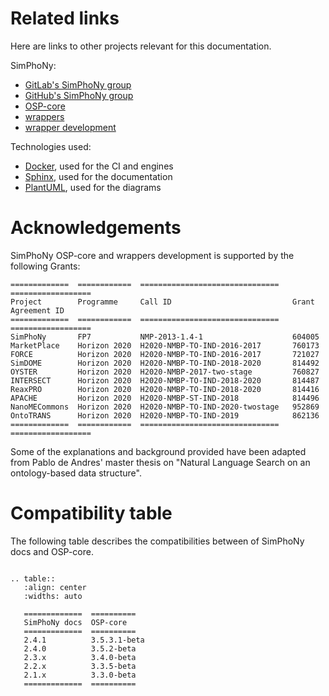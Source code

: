 # Related links
Here are links to other projects relevant for this documentation.

SimPhoNy:
- [GitLab's SimPhoNy group](https://gitlab.cc-asp.fraunhofer.de/simphony)
- [GitHub's SimPhoNy group](https://github.com/simphony)
- [OSP-core](https://github.com/simphony/osp-core)
- [wrappers](https://gitlab.cc-asp.fraunhofer.de/simphony/wrappers)
- [wrapper development](https://github.com/simphony/wrapper-development)

Technologies used:
- [Docker](https://www.docker.com/), used for the CI and engines
- [Sphinx](https://www.sphinx-doc.org/), used for the documentation
- [PlantUML](https://plantuml.com/), used for the diagrams

# Acknowledgements
SimPhoNy OSP-core and wrappers development is supported by the following Grants:

```eval_rst
=============  ============  ===============================   ==================
Project        Programme     Call ID                           Grant Agreement ID
=============  ============  ===============================   ==================
SimPhoNy       FP7           NMP-2013-1.4-1                    604005
MarketPlace    Horizon 2020  H2020-NMBP-TO-IND-2016-2017       760173
FORCE          Horizon 2020  H2020-NMBP-TO-IND-2016-2017       721027
SimDOME        Horizon 2020  H2020-NMBP-TO-IND-2018-2020       814492
OYSTER         Horizon 2020  H2020-NMBP-2017-two-stage         760827
INTERSECT      Horizon 2020  H2020-NMBP-TO-IND-2018-2020       814487
ReaxPRO        Horizon 2020  H2020-NMBP-TO-IND-2018-2020       814416
APACHE         Horizon 2020  H2020-NMBP-ST-IND-2018            814496
NanoMECommons  Horizon 2020  H2020-NMBP-TO-IND-2020-twostage   952869
OntoTRANS      Horizon 2020  H2020-NMBP-TO-IND-2019            862136
=============  ============  ===============================   ==================
```

Some of the explanations and background provided have been adapted from Pablo de Andres' 
master thesis on "Natural Language Search on an ontology-based data structure".

# Compatibility table
The following table describes the compatibilities between of SimPhoNy docs and OSP-core.

```eval_rst

.. table::
   :align: center
   :widths: auto

   =============  ==========
   SimPhoNy docs  OSP-core  
   =============  ==========
   2.4.1          3.5.3.1-beta
   2.4.0          3.5.2-beta
   2.3.x          3.4.0-beta
   2.2.x          3.3.5-beta
   2.1.x          3.3.0-beta
   =============  ==========
```
